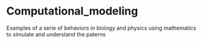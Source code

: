 # Computational_modeling
 Examples of a serie of behaviors in biology and physics using mathematics to simulate and understand the paterns
